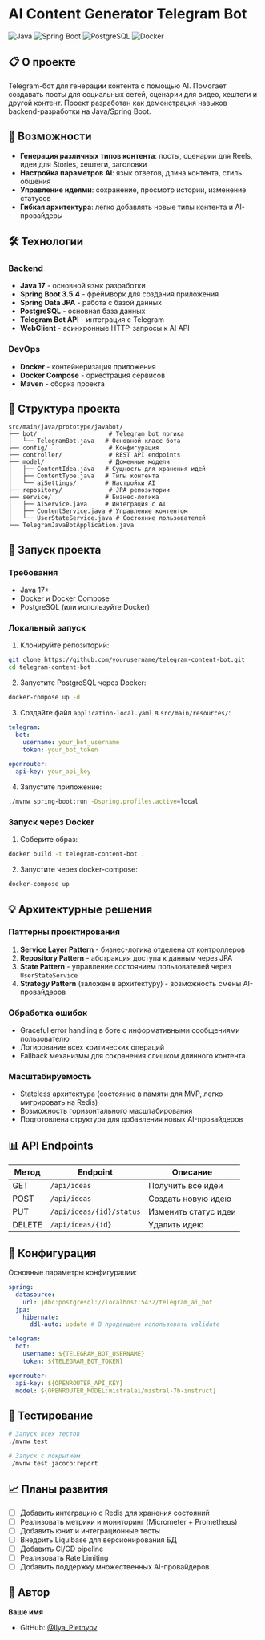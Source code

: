 # AI Content Generator Telegram Bot

![Java](https://img.shields.io/badge/Java-17-orange)
![Spring Boot](https://img.shields.io/badge/Spring%20Boot-3.5.4-green)
![PostgreSQL](https://img.shields.io/badge/PostgreSQL-16-blue)
![Docker](https://img.shields.io/badge/Docker-ready-blue)

## 📋 О проекте

Telegram-бот для генерации контента с помощью AI. Помогает создавать посты для социальных сетей, сценарии для видео, хештеги и другой контент. Проект разработан как демонстрация навыков backend-разработки на Java/Spring Boot.

## 🚀 Возможности

- **Генерация различных типов контента**: посты, сценарии для Reels, идеи для Stories, хештеги, заголовки
- **Настройка параметров AI**: язык ответов, длина контента, стиль общения
- **Управление идеями**: сохранение, просмотр истории, изменение статусов
- **Гибкая архитектура**: легко добавлять новые типы контента и AI-провайдеры

## 🛠 Технологии

### Backend
- **Java 17** - основной язык разработки
- **Spring Boot 3.5.4** - фреймворк для создания приложения
- **Spring Data JPA** - работа с базой данных
- **PostgreSQL** - основная база данных
- **Telegram Bot API** - интеграция с Telegram
- **WebClient** - асинхронные HTTP-запросы к AI API

### DevOps
- **Docker** - контейнеризация приложения
- **Docker Compose** - оркестрация сервисов
- **Maven** - сборка проекта

## 📁 Структура проекта

```
src/main/java/prototype/javabot/
├── bot/                    # Telegram bot логика
│   └── TelegramBot.java   # Основной класс бота
├── config/                 # Конфигурация
├── controller/             # REST API endpoints
├── model/                  # Доменные модели
│   ├── ContentIdea.java   # Сущность для хранения идей
│   ├── ContentType.java   # Типы контента
│   └── aiSettings/        # Настройки AI
├── repository/             # JPA репозитории
├── service/               # Бизнес-логика
│   ├── AiService.java     # Интеграция с AI
│   ├── ContentService.java # Управление контентом
│   └── UserStateService.java # Состояние пользователей
└── TelegramJavaBotApplication.java
```

## 🚦 Запуск проекта

### Требования
- Java 17+
- Docker и Docker Compose
- PostgreSQL (или используйте Docker)

### Локальный запуск

1. Клонируйте репозиторий:
```bash
git clone https://github.com/yourusername/telegram-content-bot.git
cd telegram-content-bot
```

2. Запустите PostgreSQL через Docker:
```bash
docker-compose up -d
```

3. Создайте файл `application-local.yaml` в `src/main/resources/`:
```yaml
telegram:
  bot:
    username: your_bot_username
    token: your_bot_token

openrouter:
  api-key: your_api_key
```

4. Запустите приложение:
```bash
./mvnw spring-boot:run -Dspring.profiles.active=local
```

### Запуск через Docker

1. Соберите образ:
```bash
docker build -t telegram-content-bot .
```

2. Запустите через docker-compose:
```bash
docker-compose up
```

## 💡 Архитектурные решения

### Паттерны проектирования

1. **Service Layer Pattern** - бизнес-логика отделена от контроллеров
2. **Repository Pattern** - абстракция доступа к данным через JPA
3. **State Pattern** - управление состоянием пользователей через `UserStateService`
4. **Strategy Pattern** (заложен в архитектуру) - возможность смены AI-провайдеров

### Обработка ошибок

- Graceful error handling в боте с информативными сообщениями пользователю
- Логирование всех критических операций
- Fallback механизмы для сохранения слишком длинного контента

### Масштабируемость

- Stateless архитектура (состояние в памяти для MVP, легко мигрировать на Redis)
- Возможность горизонтального масштабирования
- Подготовлена структура для добавления новых AI-провайдеров

## 📊 API Endpoints

| Метод | Endpoint | Описание |
|-------|----------|----------|
| GET | `/api/ideas` | Получить все идеи |
| POST | `/api/ideas` | Создать новую идею |
| PUT | `/api/ideas/{id}/status` | Изменить статус идеи |
| DELETE | `/api/ideas/{id}` | Удалить идею |

## 🔧 Конфигурация

Основные параметры конфигурации:

```yaml
spring:
  datasource:
    url: jdbc:postgresql://localhost:5432/telegram_ai_bot
  jpa:
    hibernate:
      ddl-auto: update # В продакшене использовать validate

telegram:
  bot:
    username: ${TELEGRAM_BOT_USERNAME}
    token: ${TELEGRAM_BOT_TOKEN}

openrouter:
  api-key: ${OPENROUTER_API_KEY}
  model: ${OPENROUTER_MODEL:mistralai/mistral-7b-instruct}
```

## 🧪 Тестирование

```bash
# Запуск всех тестов
./mvnw test

# Запуск с покрытием
./mvnw test jacoco:report
```

## 📈 Планы развития

- [ ] Добавить интеграцию с Redis для хранения состояний
- [ ] Реализовать метрики и мониторинг (Micrometer + Prometheus)
- [ ] Добавить юнит и интеграционные тесты
- [ ] Внедрить Liquibase для версионирования БД
- [ ] Добавить CI/CD pipeline
- [ ] Реализовать Rate Limiting
- [ ] Добавить поддержку множественных AI-провайдеров

## 👤 Автор

**Ваше имя**
- GitHub: [@Ilya_Pletnyov](https://github.com/mrcreate163)

